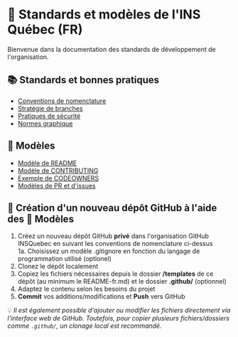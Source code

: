 # 📘 Standards et modèles de l'INS Québec (FR)

Bienvenue dans la documentation des standards de développement de l'organisation.


## 📚 Standards et bonnes pratiques

- [Conventions de nomenclature](./conventions-nomenclature.md)
- [Stratégie de branches](./strategie-branches.md)
- [Pratiques de sécurité](./pratiques-securite.md)
- [Normes graphique](../INSQuebecNormesGraphiques_2024.pdf)

## 🧩 Modèles

- [Modèle de README](../../templates/README-fr.md)
- [Modèle de CONTRIBUTING](../../templates/CONTRIBUTING-fr.md)
- [Exemple de CODEOWNERS](../../templates/CODEOWNERS-fr)
- [Modèles de PR et d'issues](../../.github/)

## 🚀 Création d'un nouveau dépôt GitHub à l'aide des 🧩 Modèles

1. Créez un nouveau dépôt GitHub **privé** dans l'organisation GitHub INSQuebec en suivant les conventions de nomenclature ci-dessus  
	1a. Choisissez un modèle .gitignore en fonction du langage de programmation utilisé (optionel)
2. Clonez le dépôt localement
3. Copiez les fichiers nécessaires depuis le dossier **/templates** de ce dépôt (au minimum le README-fr.md) et le dossier **.github/** (optionnel)
4. Adaptez le contenu selon les besoins du projet
5. **Commit** vos additions/modifications et **Push** vers GitHub

💡 *Il est également possible d'ajouter ou modifier les fichiers directement via l'interface web de GitHub. Toutefois, pour copier plusieurs fichiers/dossiers comme `.github/`, un clonage local est recommandé.*
